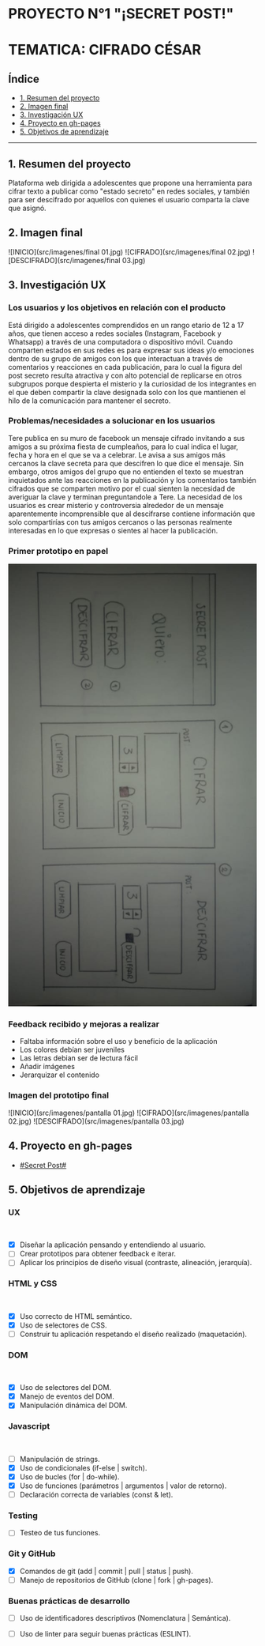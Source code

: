 # PROYECTO N°1 "¡SECRET POST!"
# TEMATICA: CIFRADO CÉSAR


## Índice

* [1. Resumen del proyecto](#1-Resumen-del-proyecto)
* [2. Imagen final](#2-Imagen-final)
* [3. Investigación UX](#3-Investigación-UX)
* [4. Proyecto en gh-pages](#4-Proyecto-en-gh-pages)
* [5. Objetivos de aprendizaje](#5-Objetivos-de-aprendizaje)

***

## 1. Resumen del proyecto

Plataforma web dirigida a adolescentes que propone una herramienta para cifrar texto a publicar como "estado secreto" en redes sociales, y también para ser descifrado por aquellos con quienes el usuario comparta la clave que asignó.


## 2. Imagen final
![INICIO](src/imagenes/final 01.jpg)
![CIFRADO](src/imagenes/final 02.jpg)
![DESCIFRADO](src/imagenes/final 03.jpg)


## 3. Investigación UX

### Los usuarios y los objetivos en relación con el producto
Está dirigido a adolescentes comprendidos en un rango etario de 12 a 17 años, que tienen 
acceso a redes sociales (Instagram, Facebook y Whatsapp) a través de una computadora o 
dispositivo móvil. 
Cuando comparten estados en sus redes es para expresar sus ideas y/o emociones dentro de 
su grupo de amigos con los que interactuan a través de comentarios y reacciones en cada publicación,
para lo cual la figura del post secreto resulta atractiva y con alto potencial de replicarse en otros
subgrupos porque despierta el misterio y la curiosidad de los integrantes en el que deben compartir 
la clave designada solo con los que mantienen el hilo de la comunicación para mantener el secreto. 

### Problemas/necesidades a solucionar en los usuarios
Tere publica en su muro de facebook un mensaje cifrado invitando a sus amigos a su próxima fiesta de 
cumpleaños, para lo cual indica el lugar, fecha y hora en el que se va a celebrar. Le avisa a sus amigos más cercanos la clave secreta para que descifren lo que dice el mensaje. Sin embargo, otros amigos del grupo que no entienden el texto se muestran inquietados ante las reacciones en la publicación y los comentarios también cifrados que se comparten motivo por el cual sienten la necesidad de averiguar la clave y terminan preguntandole a Tere.
La necesidad de los usuarios es crear misterio y controversia alrededor de un mensaje aparentemente incomprensible que al descifrarse contiene información que solo compartirías con tus amigos cercanos o las personas realmente interesadas en lo que expresas o sientes al hacer la publicación. 

### Primer prototipo en papel

![A mano alzada](src/imagenes/prototipo.jpg)

### Feedback recibido y mejoras a realizar
* Faltaba información sobre el uso y beneficio de la aplicación
* Los colores debían ser juveniles 
* Las letras debian ser de lectura fácil
* Añadir imágenes 
* Jerarquizar el contenido

###	Imagen del prototipo final
![INICIO](src/imagenes/pantalla 01.jpg)
![CIFRADO](src/imagenes/pantalla 02.jpg)
![DESCIFRADO](src/imagenes/pantalla 03.jpg)


## 4. Proyecto en gh-pages

* [#Secret Post#](https://regileo.github.io/LIM011-cipher/src/)

## 5. Objetivos de aprendizaje

### UX
​
- [x] Diseñar la aplicación pensando y entendiendo al usuario.
- [ ] Crear prototipos para obtener feedback e iterar.
- [ ] Aplicar los principios de diseño visual (contraste, alineación, jerarquía).
​
### HTML y CSS
​
- [x] Uso correcto de HTML semántico.
- [x] Uso de selectores de CSS.
- [ ] Construir tu aplicación respetando el diseño realizado (maquetación).
​
### DOM
​
- [x] Uso de selectores del DOM.
- [x] Manejo de eventos del DOM.
- [x] Manipulación dinámica del DOM.
​
### Javascript
​
- [ ] Manipulación de strings.
- [x] Uso de condicionales (if-else | switch).
- [x] Uso de bucles (for | do-while).	
- [x] Uso de funciones (parámetros | argumentos | valor de retorno).
- [ ] Declaración correcta de variables (const & let).
​
### Testing
- [ ] Testeo de tus funciones.
​
### Git y GitHub
- [x] Comandos de git (add | commit | pull | status | push).
- [ ] Manejo de repositorios de GitHub (clone | fork | gh-pages).
​
### Buenas prácticas de desarrollo
- [ ] Uso de identificadores descriptivos (Nomenclatura | Semántica).
- [ ] Uso de linter para seguir buenas prácticas (ESLINT).








